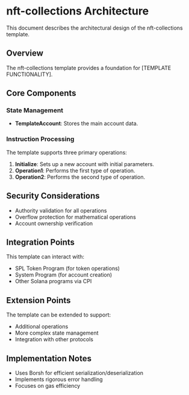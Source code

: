 # nft-collections Architecture

This document describes the architectural design of the nft-collections template.

## Overview

The nft-collections template provides a foundation for [TEMPLATE FUNCTIONALITY].

## Core Components

### State Management

- **TemplateAccount**: Stores the main account data.

### Instruction Processing

The template supports three primary operations:

1. **Initialize**: Sets up a new account with initial parameters.
2. **Operation1**: Performs the first type of operation.
3. **Operation2**: Performs the second type of operation.

## Security Considerations

- Authority validation for all operations
- Overflow protection for mathematical operations
- Account ownership verification

## Integration Points

This template can interact with:

- SPL Token Program (for token operations)
- System Program (for account creation)
- Other Solana programs via CPI

## Extension Points

The template can be extended to support:

- Additional operations
- More complex state management
- Integration with other protocols

## Implementation Notes

- Uses Borsh for efficient serialization/deserialization
- Implements rigorous error handling
- Focuses on gas efficiency
